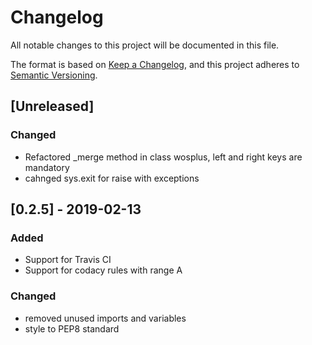 # Changelog
All notable changes to this project will be documented in this file.

The format is based on [Keep a Changelog](https://keepachangelog.com/en/1.0.0/),
and this project adheres to [Semantic Versioning](https://semver.org/spec/v2.0.0.html).

## [Unreleased]
### Changed
- Refactored _merge method in class wosplus, left and right keys are mandatory
- cahnged sys.exit for raise with exceptions


## [0.2.5] - 2019-02-13
### Added
- Support for Travis CI
- Support for codacy rules with range A

### Changed
- removed unused imports and variables
- style to PEP8 standard


